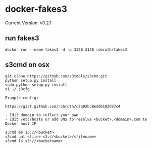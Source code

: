 # docker-fakes3

Current Version: v0.2.1

## run fakes3

	docker run --name fakes3 -d -p 3128:3128 robruth/fakes3
	
## s3cmd on osx

	git clone https://github.com/s3tools/s3cmd.git
	python setup.py install
	sudo python setup.py install
	vi ~/.s3cfg
	
	Example config:
	
	https://gist.github.com/robruth/c7a92bc8ed0b182d97c4

	- Edit domain to reflect your own
	- Edit /etc/hosts or add DNS to resolve <bucket>.<domain>.com to Docker host IP
	
	s3cmd mb s3://<bucket>
	s3cmd put <file> s3://<bucket>/<filename>
	s3cmd ls s3://<bucketname>
